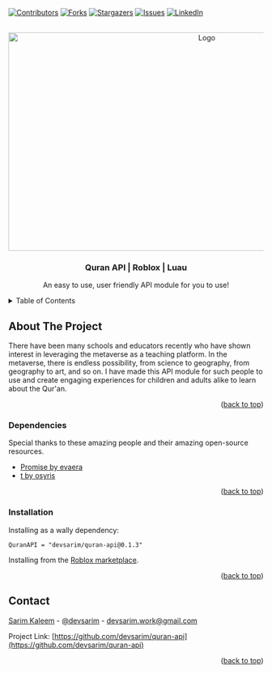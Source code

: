 <!-- PROJECT SHIELDS -->
<!--
*** I'm using markdown "reference style" links for readability.
*** Reference links are enclosed in brackets [ ] instead of parentheses ( ).
*** See the bottom of this document for the declaration of the reference variables
*** for contributors-url, forks-url, etc. This is an optional, concise syntax you may use.
*** https://www.markdownguide.org/basic-syntax/#reference-style-links
-->
[![Contributors][contributors-shield]][contributors-url]
[![Forks][forks-shield]][forks-url]
[![Stargazers][stars-shield]][stars-url]
[![Issues][issues-shield]][issues-url]
[![LinkedIn][linkedin-shield]][linkedin-url]



<!-- PROJECT LOGO -->
<br />
<div align="center">
  <img src="https://user-images.githubusercontent.com/55910649/198568699-697d919f-6343-4c7d-b1b3-1dfbc53fa2f8.png" alt="Logo" width="768" height="432">
  <h3 align="center">Quran API | Roblox | Luau</h3>

  <p align="center">
    An easy to use, user friendly API module for you to use!
    <br />
  </p>
</div>



<!-- TABLE OF CONTENTS -->
<details>
  <summary>Table of Contents</summary>
  <ol>
    <li>
      <a href="#about-the-project">About The Project</a>
      <ul>
        <li><a href="#built-with">Built With</a></li>
      </ul>
    </li>
    <li>
      <a href="#installation">Installation</a>
    </li>
    <li><a href="#contact">Contact</a></li>
    <li><a href="#acknowledgments">Acknowledgments</a></li>
  </ol>
</details>



<!-- ABOUT THE PROJECT -->
## About The Project

There have been many schools and educators recently who have shown interest in leveraging the metaverse as a teaching platform. 
In the metaverse, there is endless possibility, from science to geography, from geography to art, and so on. I have made this API module for such people to use
and create engaging experiences for children and adults alike to learn about the Qur'an.

<p align="right">(<a href="#readme-top">back to top</a>)</p>



### Dependencies

Special thanks to these amazing people and their amazing open-source resources.

* [Promise by evaera](https://eryn.io/roblox-lua-promise/)
* [t by osyris](https://github.com/osyrisrblx/t)

<p align="right">(<a href="#readme-top">back to top</a>)</p>



### Installation

Installing as a wally dependency:

```
QuranAPI = "devsarim/quran-api@0.1.3"
```

Installing from the [Roblox marketplace](https://www.roblox.com/library/11395289994/QuranAPI).

<p align="right">(<a href="#readme-top">back to top</a>)</p>

<!-- CONTACT -->
## Contact

[Sarim Kaleem](https://www.linkedin.com/in/devsarim/) - [@devsarim](https://twitter.com/devsarim) - devsarim.work@gmail.com

Project Link: [https://github.com/devsarim/quran-api](https://github.com/devsarim/quran-api)

<p align="right">(<a href="#readme-top">back to top</a>)</p>

<!-- MARKDOWN LINKS & IMAGES -->
<!-- https://www.markdownguide.org/basic-syntax/#reference-style-links -->
[contributors-shield]: https://img.shields.io/github/contributors/devsarim/quran-api
[contributors-url]: https://github.com/devsarim/quran-api/graphs/contributors
[forks-shield]: https://img.shields.io/github/forks/devsarim/quran-api
[forks-url]: https://github.com/devsarim/quran-api/network/members
[stars-shield]: https://img.shields.io/github/stars/devsarim/quran-api
[stars-url]: https://github.com/devsarim/quran-api/stargazers
[issues-shield]: https://img.shields.io/github/issues/devsarim/quran-api
[issues-url]: https://github.com/devsarim/quran-api/issues
[linkedin-shield]: https://img.shields.io/badge/-LinkedIn-black.svg?style=for-the-badge&logo=linkedin&colorB=555
[linkedin-url]: https://linkedin.com/in/devsarim
[product-screenshot]: https://user-images.githubusercontent.com/55910649/198568699-697d919f-6343-4c7d-b1b3-1dfbc53fa2f8.png
[Promise]: https://user-images.githubusercontent.com/55910649/198571100-fd12f91f-ef4e-4fb1-941b-4b0c5b6278f4.png
[Promise-url]: [https://nextjs.org/](https://eryn.io/roblox-lua-promise/)

